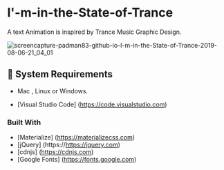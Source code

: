 # I'-m-in-the-State-of-Trance

A text Animation is inspired by Trance Music Graphic Design.

![screencapture-padman83-github-io-I-m-in-the-State-of-Trance-2019-08-06-21_04_01](https://user-images.githubusercontent.com/45048950/63180676-5fad0700-c081-11e9-983f-67c76ef53cc5.png)

## 🧰 System Requirements

* Mac , Linux or Windows.

* [Visual Studio Code] (https://code.visualstudio.com)



### Built With

* [Materialize] (https://materializecss.com)
* [jQuery] (https://https://jquery.com)
* [cdnjs] (https://cdnjs.com)
* [Google Fonts] (https://fonts.google.com)




